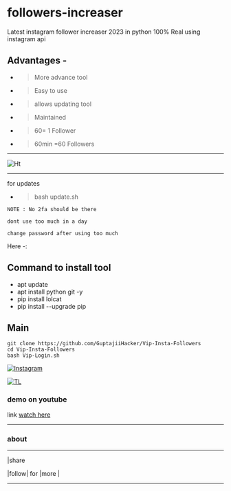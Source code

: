 # followers-increaser
Latest instagram follower increaser 2023 in python 100% Real using instagram api


## Advantages -

- >More advance tool 

- >Easy to use

- >allows updating tool 

- >Maintained
- > 60= 1 Follower
- > 60min =60 Followers 
---


![Ht](https://img.shields.io/badge/Made%20by-HackersTech-brightgreen)

---

for updates


- >bash update.sh
```
NOTE : No 2fa should be there

dont use too much in a day

change password after using too much 
```

Here -:

## Command to install tool







- apt update 
- apt install python git -y 
- pip install lolcat
- pip install --upgrade pip

## Main
```
git clone https://github.com/GuptajiiHacker/Vip-Insta-Followers
cd Vip-Insta-Followers
bash Vip-Login.sh
```


[![Instagram](https://img.shields.io/badge/INSTAGRAM-ForHelp-green?style=for-the-badge&logo=instagram)](https://www.instagram.com/its_vip_krishna_gupta?igsh=NmRpbzd3Y2EzaWRw)

[![TL](https://img.shields.io/badge/TELEGRAM-CHANNEL-brightgreen?style=for-the-badge&logo=telegram)](https://t.me/HackerGuptajii.com)


### demo on youtube
link [watch here](https://www.youtube.com/watch?v=byN17DiOr0I)



---



### about 



---

|share 



|follow| for |more |



---














